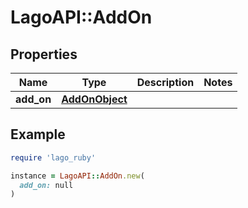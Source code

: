 # LagoAPI::AddOn

## Properties

| Name | Type | Description | Notes |
| ---- | ---- | ----------- | ----- |
| **add_on** | [**AddOnObject**](AddOnObject.md) |  |  |

## Example

```ruby
require 'lago_ruby'

instance = LagoAPI::AddOn.new(
  add_on: null
)
```

